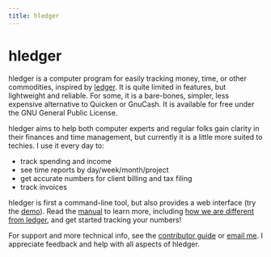 ```yaml
---
title: hledger
---
```


# hledger

hledger is a computer program for easily tracking money, time, or other
commodities, inspired by [ledger](http://ledger-cli.org). It is quite
limited in features, but lightweight and reliable. For some, it is a
bare-bones, simpler, less expensive alternative to Quicken or GnuCash.  It
is available for free under the GNU General Public License.

hledger aims to help both computer experts and regular folks gain clarity
in their finances and time management, but currently it is a little more
suited to techies. I use it every day to:

-   track spending and income
-   see time reports by day/week/month/project
-   get accurate numbers for client billing and tax filing
-   track invoices

hledger is first a command-line tool, but also provides a web interface
(try the [demo](http://demo.hledger.org)). Read the [manual](MANUAL.html) to
learn more, including
[how we are different from ledger](FAQ.html#how-does-hledger-relate-to-ledger),
and get started tracking your numbers!

For support and more technical info, see the [contributor guide](DEVELOPMENT.html)
or [email me](mailto:simon@joyful.com?subject=hledger:). I appreciate
feedback and help with all aspects of hledger.
